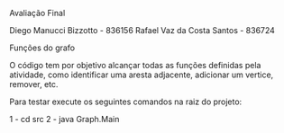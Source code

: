 Avaliação Final

Diego Manucci Bizzotto - 836156
Rafael Vaz da Costa Santos - 836724

Funções do grafo

O código tem por objetivo alcançar todas as funções definidas pela atividade, como identificar uma aresta adjacente,
adicionar um vertice, remover, etc.

Para testar execute os seguintes comandos na raiz do projeto:

1 - cd src
2 - java Graph.Main 
